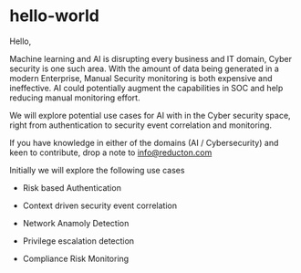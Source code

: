# hello-world

Hello, 

Machine learning and AI is disrupting every business and IT domain, Cyber security is one such area. 
With the amount of data being generated in a modern Enterprise, Manual Security monitoring is both expensive and ineffective. 
AI could potentially augment the capabilities in SOC and help reducing manual monitoring effort. 

We will explore potential use cases for AI with in the Cyber security space, right from authentication to security event correlation and monitoring. 

If you have knowledge in either of the domains (AI / Cybersecurity) and keen to contribute, drop a note to info@reducton.com

Initially we will  explore the following use cases

* Risk based Authentication

* Context driven security event correlation 

* Network Anamoly Detection

* Privilege escalation detection

* Compliance Risk Monitoring
